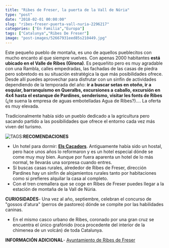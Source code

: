 ```yaml
---
title: "Ribes de Freser, la puerta de la Vall de Núria"
type: "post"
date: "2018-02-01 00:00:00"
slug: "ribes-freser-puerta-vall-nuria-2296217"
categories: ["En Familia","Europa"]
tags: ["Catalunya","Ribes De Freser"]
image: "post-images/52667931eed85s210449.jpg"
---
```


Este pequeño pueblo de montaña, es uno de aquellos pueblecitos con mucho encanto al que siempre vuelves. Con apenas 2000 habitantes **está ubicado en el Valle de Ribes (Girona)**. Es pequeñito pero es muy agradable con una Rambla, calles empedradas, las fachadas de las casas de piedra pero sobretodo es su situación estratégica la que más posibilidades ofrece. Desde allí puedes aprovechar para disfrutar con un sinfín de actividades dependiendo de la temporada del año: **ir a buscar setas en otoño, ir a esquiar, barranquismo en Queralbs, excursiones a** **caballo, excursión en 4x4 hasta el estanque de Pardines, senderismo, visitar les fonts de Ribes** (¿te suena la empresa de aguas embotelladas Agua de Ribes?).... La oferta es muy elevada.  
  
Tradicionalmente había sido un pueblo dedicado a la agricultura pero sacando partido a las posibilidades que ofrece el entorno cada vez más viven del turismo.  
  
![ TAGS:](post-images/52667931eed85s210449.jpg "ribes de freser")**RECOMENDACIONES**

- Un hotel para dormir: [**Els Caçadors**](http://www.booking.com/hotel/es/els-cacadors-de-ribes.html?aid=1294466&no_rooms=1&group_adults=1). Antiguamente había sido un hostal, pero hace unos años lo reformaron y es un hotel especial dónde se come muy muy bien. Aunque por fuera aparenta un hotel de lo más normal, te llevarás una sorpresa cuando entres.
- Si buscas casas rurales, alrededor de Ribes de Freser, dirección Pardines hay un sinfín de alojamientos rurales tanto por habitaciones como si prefieres alquilar la casa al completo.
- Con el tren cremallera que se coge en Ribes de Freser puedes llegar a la estación de montaña de la Vall de Núria.

**CURIOSIDADES**- Una vez al año, septiembre, celebran el concurso de "gossos d'atura" (perros de pastoreo) dónde se compite por las habilidades caninas.
- En el mismo casco urbano de Ribes, coronado por una gran cruz se encuentra el único grafónido (roca procedente del interior de la chimenea de un volcán) de toda Catalunya.

**INFORMACIÓN ADICIONAL**- [Ayuntamiento de Ribes de Freser](http://www.ajribesdefreser.cat/)